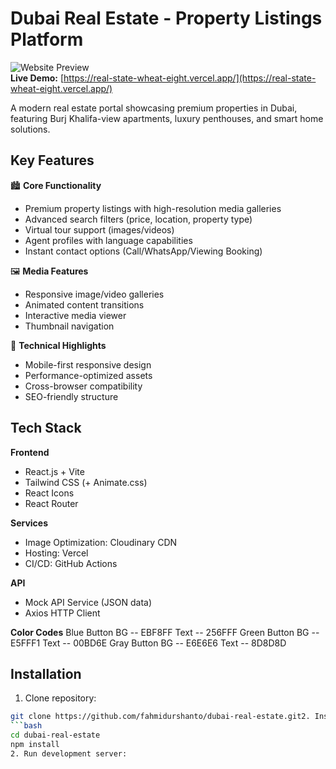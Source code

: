 # Dubai Real Estate - Property Listings Platform

![Website Preview](https://i.imgur.com/7X8Jy5T.png)  
**Live Demo:** [https://real-state-wheat-eight.vercel.app/](https://real-state-wheat-eight.vercel.app/)

A modern real estate portal showcasing premium properties in Dubai, featuring Burj Khalifa-view apartments, luxury penthouses, and smart home solutions.

## Key Features

🏙️ **Core Functionality**
- Premium property listings with high-resolution media galleries
- Advanced search filters (price, location, property type)
- Virtual tour support (images/videos)
- Agent profiles with language capabilities
- Instant contact options (Call/WhatsApp/Viewing Booking)

🖼️ **Media Features**
- Responsive image/video galleries
- Animated content transitions
- Interactive media viewer
- Thumbnail navigation

📱 **Technical Highlights**
- Mobile-first responsive design
- Performance-optimized assets
- Cross-browser compatibility
- SEO-friendly structure

## Tech Stack

**Frontend**  
- React.js + Vite
- Tailwind CSS (+ Animate.css)
- React Icons
- React Router

**Services**  
- Image Optimization: Cloudinary CDN
- Hosting: Vercel
- CI/CD: GitHub Actions

**API**  
- Mock API Service (JSON data)
- Axios HTTP Client

**Color Codes**
Blue Button
BG -- EBF8FF
Text -- 256FFF
Green Button
BG -- E5FFF1
Text -- 00BD6E
Gray Button
BG -- E6E6E6
Text -- 8D8D8D

## Installation

1. Clone repository:
```bash
git clone https://github.com/fahmidurshanto/dubai-real-estate.git2. Install dependencies:
```bash
cd dubai-real-estate
npm install
2. Run development server:
